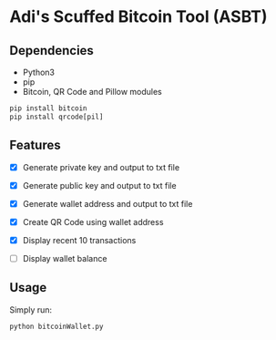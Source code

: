 # Adi's Scuffed Bitcoin Tool (ASBT)
## Dependencies
- Python3
- pip
- Bitcoin, QR Code and Pillow modules

```python
pip install bitcoin
pip install qrcode[pil]
```

## Features
- [x] Generate private key and output to txt file
- [x] Generate public key and output to txt file
- [x] Generate wallet address and output to txt file
- [x] Create QR Code using wallet address
- [x] Display recent 10 transactions
- [ ] Display wallet balance


## Usage
Simply run:
```
python bitcoinWallet.py
```